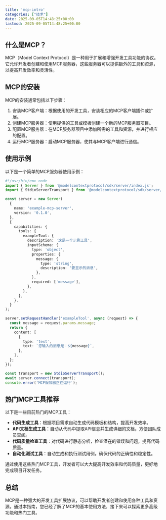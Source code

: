 ```yaml
---
title: 'mcp-intro'
categories: ["技术"]
date: 2025-09-05T14:48:25+00:00
lastmod: 2025-09-05T14:48:25+00:00
---
```


## 什么是MCP？

MCP（Model Context Protocol）是一种用于扩展和增强开发工具功能的协议。它允许开发者创建和使用MCP服务器，这些服务器可以提供额外的工具和资源，以提高开发效率和灵活性。

## MCP的安装

MCP的安装通常包括以下步骤：

1. 安装MCP客户端：根据使用的开发工具，安装相应的MCP客户端插件或扩展。
2. 创建MCP服务器：使用提供的工具或模板创建一个新的MCP服务器项目。
3. 配置MCP服务器：在MCP服务器项目中添加所需的工具和资源，并进行相应的配置。
4. 运行MCP服务器：启动MCP服务器，使其与MCP客户端进行通信。

## 使用示例

以下是一个简单的MCP服务器使用示例：

```typescript
#!/usr/bin/env node
import { Server } from '@modelcontextprotocol/sdk/server/index.js';
import { StdioServerTransport } from '@modelcontextprotocol/sdk/server/stdio.js';

const server = new Server(
  {
    name: 'example-mcp-server',
    version: '0.1.0',
  },
  {
    capabilities: {
      tools: {
        exampleTool: {
          description: '这是一个示例工具',
          inputSchema: {
            type: 'object',
            properties: {
              message: {
                type: 'string',
                description: '要显示的消息',
              },
            },
            required: ['message'],
          },
        },
      },
    },
  }
);

server.setRequestHandler('exampleTool', async (request) => {
  const message = request.params.message;
  return {
    content: [
      {
        type: 'text',
        text: `您输入的消息是：${message}`,
      },
    ],
  };
});

const transport = new StdioServerTransport();
await server.connect(transport);
console.error('MCP服务器正在运行');
```

## 热门MCP工具推荐

以下是一些目前热门的MCP工具：

- **代码生成工具**：根据项目需求自动生成代码模板和结构，提高开发效率。
- **API文档生成工具**：自动从代码中提取API信息并生成详细的文档，方便团队成员查阅。
- **代码质量检查工具**：对代码进行静态分析，检查潜在的错误和问题，提高代码质量。
- **自动化测试工具**：自动生成和执行测试用例，确保代码的正确性和稳定性。

通过使用这些热门MCP工具，开发者可以大大提高开发效率和代码质量，更好地完成项目开发任务。

## 总结

MCP是一种强大的开发工具扩展协议，可以帮助开发者创建和使用各种工具和资源。通过本指南，您已经了解了MCP的基本使用方法，接下来可以探索更多高级功能和热门工具。
